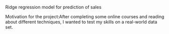 Ridge regression model for prediction of sales

Motivation for the project:After completing some online courses and reading about different techniques, I wanted to test my skills on a real-world data set.
